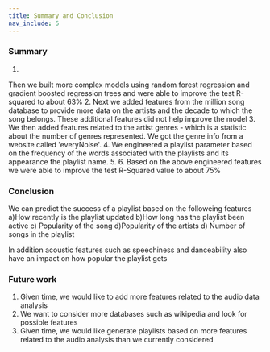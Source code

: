 ```yaml
---
title: Summary and Conclusion
nav_include: 6
---
```


### Summary

1.
Then we built more complex models using random forest regression and gradient boosted regression trees and were
able to improve the test R-squared to about 63%
2.
Next we added features from the million song database to provide more data on the artists and the decade to which
the song belongs. These additional features did not help improve the model
3.
We then added features related to the artist genres - which is a statistic about the number of genres represented.
We got the genre info from a website called 'everyNoise'.
4.
We engineered a playlist parameter based on the frequency of the words associated with the playlists and its
appearance the playlist name.
5.
6. Based on the above engineered features we were able to improve the test R-Squared value to about 75%


### Conclusion
We can predict the success of a playlist based on the followeing features a)How recently is the playlist updated b)How long has the playlist been active 
c) Popularity of the song d)Popularity of the artists d) Number of songs in the playlist 

In addition acoustic features such as speechiness and danceability also have an impact on how popular the playlist gets


### Future work
1. Given time, we would like to add more features related to the audio data analysis
2. We want to consider more databases such as wikipedia and look for possible features
3. Given time, we would like generate playlists based on more features related to the audio analysis than we currently considered
